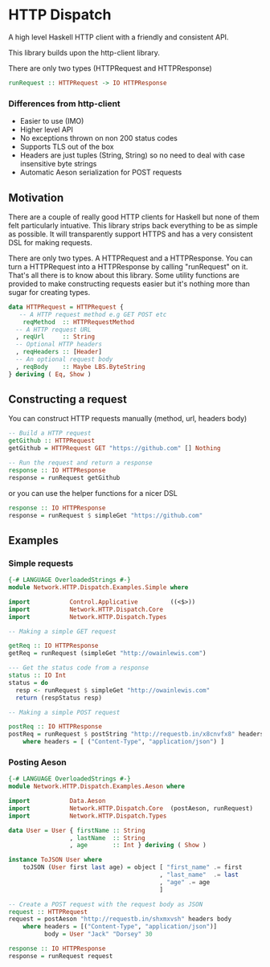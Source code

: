 # HTTP Dispatch

A high level Haskell HTTP client with a friendly and consistent API.

This library builds upon the http-client library.

There are only two types (HTTPRequest and HTTPResponse)

```haskell
runRequest :: HTTPRequest -> IO HTTPResponse
```

### Differences from http-client

* Easier to use (IMO)
* Higher level API
* No exceptions thrown on non 200 status codes
* Supports TLS out of the box
* Headers are just tuples (String, String) so no need to deal with case insensitive byte strings
* Automatic Aeson serialization for POST requests

## Motivation

There are a couple of really good HTTP clients for Haskell but none of them felt particularly intuative. 
This library strips back everything to be as simple as possible. It will transparently support HTTPS and has a very
consistent DSL for making requests.

There are only two types. A HTTPRequest and a HTTPResponse. You can turn a HTTPRequest into a HTTPResponse by calling
"runRequest" on it. That's all there is to know about this library. Some utility functions are provided to make 
constructing requests easier but it's nothing more than sugar for creating types.

```haskell
data HTTPRequest = HTTPRequest {
   -- A HTTP request method e.g GET POST etc
    reqMethod  :: HTTPRequestMethod
  -- A HTTP request URL
  , reqUrl     :: String
  -- Optional HTTP headers
  , reqHeaders :: [Header]
  -- An optional request body
  , reqBody    :: Maybe LBS.ByteString
} deriving ( Eq, Show )

```

## Constructing a request

You can construct HTTP requests manually (method, url, headers body)

```haskell
-- Build a HTTP request
getGithub :: HTTPRequest
getGithub = HTTPRequest GET "https://github.com" [] Nothing

-- Run the request and return a response
response :: IO HTTPResponse
response = runRequest getGithub
```

or you can use the helper functions for a nicer DSL

```haskell
response :: IO HTTPResponse
response = runRequest $ simpleGet "https://github.com"
```

## Examples

### Simple requests

```haskell
{-# LANGUAGE OverloadedStrings #-}
module Network.HTTP.Dispatch.Examples.Simple where

import           Control.Applicative         ((<$>))
import           Network.HTTP.Dispatch.Core
import           Network.HTTP.Dispatch.Types

-- Making a simple GET request

getReq :: IO HTTPResponse
getReq = runRequest (simpleGet "http://owainlewis.com")

--- Get the status code from a response
status :: IO Int
status = do
  resp <- runRequest $ simpleGet "http://owainlewis.com"
  return (respStatus resp)

-- Making a simple POST request

postReq :: IO HTTPResponse
postReq = runRequest $ postString "http://requestb.in/x8cnvfx8" headers "Hello, World!"
    where headers = [ ("Content-Type", "application/json") ]
```

### Posting Aeson

```haskell
{-# LANGUAGE OverloadedStrings #-}
module Network.HTTP.Dispatch.Examples.Aeson where

import           Data.Aeson
import           Network.HTTP.Dispatch.Core  (postAeson, runRequest)
import           Network.HTTP.Dispatch.Types

data User = User { firstName :: String
                 , lastName  :: String
                 , age       :: Int } deriving ( Show )

instance ToJSON User where
    toJSON (User first last age) = object [ "first_name" .= first
                                          , "last_name"  .= last
                                          , "age" .= age
                                          ]

-- Create a POST request with the request body as JSON
request :: HTTPRequest
request = postAeson "http://requestb.in/shxmxvsh" headers body
    where headers = [("Content-Type", "application/json")]
          body = User "Jack" "Dorsey" 30

response :: IO HTTPResponse
response = runRequest request
```
